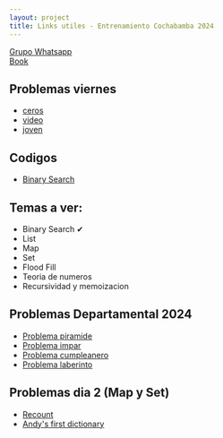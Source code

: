 ```yaml
--- 
layout: project
title: Links utiles - Entrenamiento Cochabamba 2024
---
```


[Grupo Whatsapp](https://chat.whatsapp.com/E8kl15FIrNz1l28n48yvBH) <br>
[Book](recursos/cp4-1.pdf)

## Problemas viernes
- [ceros](recursos/ceros.pdf)
- [video](recursos/video.pdf)
- [joven](recursos/joven.pdf)

## Codigos
- [Binary Search](recursos/binary_search.cpp)

## Temas a ver:
- Binary Search &#10004;
- List
- Map
- Set
- Flood Fill
- Teoria de numeros
- Recursividad y memoizacion

## Problemas Departamental 2024
- [Problema piramide](recursos/piramide.pdf)
- [Problema impar](recursos/impar.pdf)
- [Problema cumpleanero](recursos/cumpleanero.pdf)
- [Problema laberinto](recursos/laberinto.pdf)

## Problemas dia 2 (Map y Set)
- [Recount](https://open.kattis.com/problems/recount)
- [Andy's first dictionary](https://onlinejudge.org/index.php?option=com_onlinejudge&Itemid=8&category=20&page=show_problem&problem=1756)